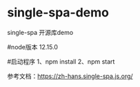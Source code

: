 # single-spa-demo
single-spa 开源库demo

#node版本
12.15.0

#启动程序
1、npm install
2、npm start

参考文档：https://zh-hans.single-spa.js.org/
